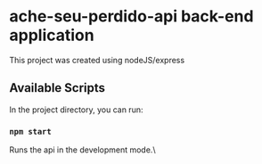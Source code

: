 # ache-seu-perdido-api back-end application

This project was created using nodeJS/express

## Available Scripts

In the project directory, you can run:

### `npm start`

Runs the api in the development mode.\

